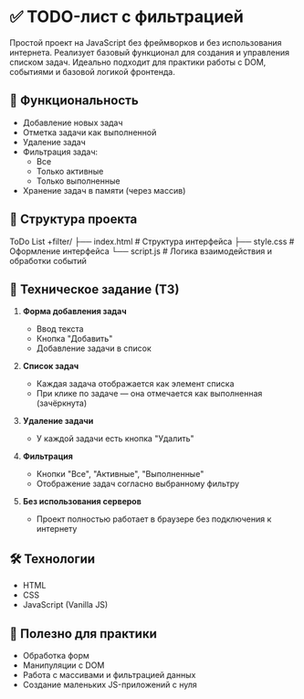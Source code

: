 # ✅ TODO-лист с фильтрацией

Простой проект на JavaScript без фреймворков и без использования интернета. Реализует базовый функционал для создания и управления списком задач. Идеально подходит для практики работы с DOM, событиями и базовой логикой фронтенда.

## 🚀 Функциональность

- Добавление новых задач
- Отметка задачи как выполненной
- Удаление задач
- Фильтрация задач:
  - Все
  - Только активные
  - Только выполненные
- Хранение задач в памяти (через массив)

## 📂 Структура проекта

ToDo List +filter/
├── index.html # Структура интерфейса
├── style.css # Оформление интерфейса
└── script.js # Логика взаимодействия и обработки событий


## 🧾 Техническое задание (ТЗ)

1. **Форма добавления задач**
   - Ввод текста
   - Кнопка "Добавить"
   - Добавление задачи в список

2. **Список задач**
   - Каждая задача отображается как элемент списка
   - При клике по задаче — она отмечается как выполненная (зачёркнута)

3. **Удаление задачи**
   - У каждой задачи есть кнопка "Удалить"

4. **Фильтрация**
   - Кнопки "Все", "Активные", "Выполненные"
   - Отображение задач согласно выбранному фильтру

5. **Без использования серверов**
   - Проект полностью работает в браузере без подключения к интернету

## 🛠 Технологии

- HTML
- CSS
- JavaScript (Vanilla JS)

## 📎 Полезно для практики

- Обработка форм
- Манипуляции с DOM
- Работа с массивами и фильтрацией данных
- Создание маленьких JS-приложений с нуля
